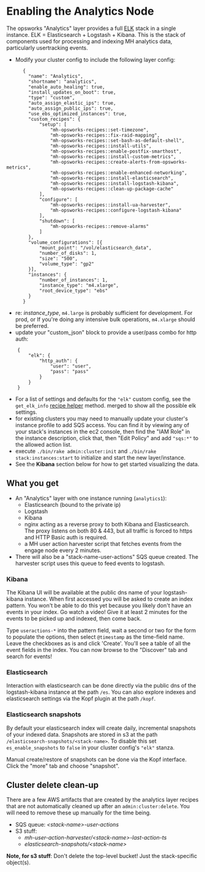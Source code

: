 # Enabling the Analytics Node

The opsworks "Analytics" layer provides a full [ELK](https://www.elastic.co/products)
stack in a single instance. ELK = Elasticsearch + Logstash + Kibana. This is the stack of components used
for processing and indexing MH analytics data, particularly usertracking events.

* Modify your cluster config to include the following layer config:

```
      {
        "name": "Analytics",
        "shortname": "analytics",
        "enable_auto_healing": true,
        "install_updates_on_boot": true,
        "type": "custom",
        "auto_assign_elastic_ips": true,
        "auto_assign_public_ips": true,
        "use_ebs_optimized_instances": true,
        "custom_recipes": {
            "setup": [
                "mh-opsworks-recipes::set-timezone",
                "mh-opsworks-recipes::fix-raid-mapping",
                "mh-opsworks-recipes::set-bash-as-default-shell",
                "mh-opsworks-recipes::install-utils",
                "mh-opsworks-recipes::enable-postfix-smarthost",
                "mh-opsworks-recipes::install-custom-metrics",
                "mh-opsworks-recipes::create-alerts-from-opsworks-metrics",
                "mh-opsworks-recipes::enable-enhanced-networking",
                "mh-opsworks-recipes::install-elasticsearch",
                "mh-opsworks-recipes::install-logstash-kibana",
                "mh-opsworks-recipes::clean-up-package-cache"
            ],
            "configure": [
                "mh-opsworks-recipes::install-ua-harvester",
                "mh-opsworks-recipes::configure-logstash-kibana"
            ],
            "shutdown": [
                "mh-opsworks-recipes::remove-alarms"
            ]
        },
        "volume_configurations": [{
            "mount_point": "/vol/elasticsearch_data",
            "number_of_disks": 1,
            "size": "500",
            "volume_type": "gp2"
        }],
        "instances": {
            "number_of_instances": 1,
            "instance_type": "m4.xlarge",
            "root_device_type": "ebs"
        }
      }
```

* re: *instance_type*, `m4.large` is probably sufficient for development. For prod, or If you're doing any intensive bulk operations, `m4.xlarge` should be preferred.
* update your "custom_json" block to provide a user/pass combo for http auth:

```
    {
        "elk": {
            "http_auth": {
                "user": "user",
                "pass": "pass"
            }
        }
    }
```
* For a list of settings and defaults for the `"elk"` custom config, see the
  `get_elk_info` [recipe helper](https://github.com/harvard-dce/mh-opsworks-recipes/blob/master/libraries/default.rb) method.
  merged to show all the possible elk settings.
* for existing clusters you may need to manually update your cluster's instance
  profile to add SQS access. You can find it by viewing any of your stack's
  instances in the ec2 console, then find the "IAM Role" in the instance
  description, click that, then "Edit Policy" and add `"sqs:*"` to the allowed
  action list.
* execute `./bin/rake admin:cluster:init` and `./bin/rake stack:instances:start`
  to initialize and start the new layer/instance.
* See the **Kibana** section below for how to get started visualizing the data.

## What you get

* An "Analytics" layer with one instance running (`analytics1`):
  * Elasticsearch (bound to the private ip)
  * Logstash
  * Kibana
  * nginx acting as a reverse proxy to both Kibana and Elasticsearch. The proxy
    listens on both 80 & 443, but all traffic is forced to https and HTTP Basic
    auth is required.
  * a MH user action harvester script that fetches events from the engage node
    every 2 minutes.
* There will also be a "stack-name-user-actions" SQS queue created.
  The harvester script uses this queue to feed events to logstash.

### Kibana

The Kibana UI will be available at the public dns name of your logstash-kibana
instance. When first accessed you will be asked to create an index pattern. You
won't be able to do this yet because you likely don't have an events in your
index. Go watch a video! Give it at least 2 minutes for the events to be picked
up and indexed, then come back.

Type `useractions-*` into the pattern field, wait a second or two for the form
to populate the options, then select `@timestamp` as the
time-field name. Leave the checkboxes as is and click 'Create'. You'll see a
table of all the event fields in the index. You can now browse to the "Discover"
tab and search for events!

### Elasticsearch

Interaction with elasticsearch can be done directly via the public dns of the
logstash-kibana instance at the path `/es`. You can also explore indexes and
elasticsearch settings via the Kopf plugin at the path `/kopf`.

### Elasticsearch snapshots

By default your elasticsearch index will create daily, incremental snapshots
of your indexed data. Snapshots are stored in s3 at the path
`/elasticsearch-snapshots/<stack-name>`. To disable this set `es_enable_snapshots`
to `false` in your cluster config's `"elk"` stanza.

Manual create/restore of snapshots can be done via the Kopf interface. Click the
"more" tab and choose "snapshot".

## Cluster delete clean-up

There are a few AWS artifacts that are created by the analytics layer recipes that are
not automatically cleaned up after an `admin:cluster:delete`. You will need to
remove these up manually for the time being.

* SQS queue: *\<stack-name\>-user-actions*
* S3 stuff:
  * *mh-user-action-harvester/\<stack-name\>-last-action-ts*
  * *elasticsearch-snapshots/\<stack-name\>*

**Note, for s3 stuff**: Don't delete the top-level bucket! Just the stack-specific object(s).

